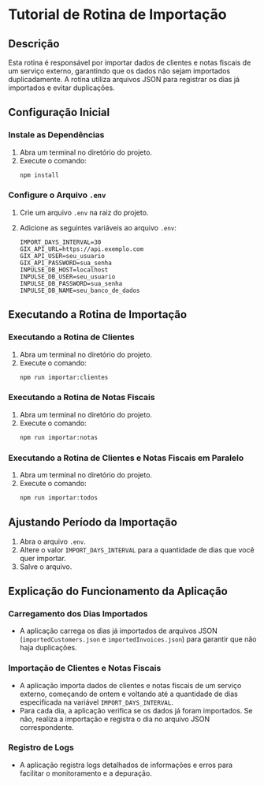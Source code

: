# Tutorial de Rotina de Importação

## Descrição

Esta rotina é responsável por importar dados de clientes e notas fiscais de um serviço externo, garantindo que os dados não sejam importados duplicadamente. A rotina utiliza arquivos JSON para registrar os dias já importados e evitar duplicações.

## Configuração Inicial

### Instale as Dependências

1. Abra um terminal no diretório do projeto.
2. Execute o comando:
   ```sh
   npm install
   ```

### Configure o Arquivo `.env`

1. Crie um arquivo `.env` na raiz do projeto.
2. Adicione as seguintes variáveis ao arquivo `.env`:

   ```env
   IMPORT_DAYS_INTERVAL=30
   GIX_API_URL=https://api.exemplo.com
   GIX_API_USER=seu_usuario
   GIX_API_PASSWORD=sua_senha
   INPULSE_DB_HOST=localhost
   INPULSE_DB_USER=seu_usuario
   INPULSE_DB_PASSWORD=sua_senha
   INPULSE_DB_NAME=seu_banco_de_dados
   ```

## Executando a Rotina de Importação

### Executando a Rotina de Clientes

1. Abra um terminal no diretório do projeto.
2. Execute o comando:
   ```sh
   npm run importar:clientes
   ```

### Executando a Rotina de Notas Fiscais

1. Abra um terminal no diretório do projeto.
2. Execute o comando:
   ```sh
   npm run importar:notas
   ```

### Executando a Rotina de Clientes e Notas Fiscais em Paralelo

1. Abra um terminal no diretório do projeto.
2. Execute o comando:
   ```sh
   npm run importar:todos
   ```

## Ajustando Período da Importação

1. Abra o arquivo `.env`.
2. Altere o valor `IMPORT_DAYS_INTERVAL` para a quantidade de dias que você quer importar.
3. Salve o arquivo.

## Explicação do Funcionamento da Aplicação

### Carregamento dos Dias Importados

- A aplicação carrega os dias já importados de arquivos JSON (`importedCustomers.json` e `importedInvoices.json`) para garantir que não haja duplicações.

### Importação de Clientes e Notas Fiscais

- A aplicação importa dados de clientes e notas fiscais de um serviço externo, começando de ontem e voltando até a quantidade de dias especificada na variável `IMPORT_DAYS_INTERVAL`.
- Para cada dia, a aplicação verifica se os dados já foram importados. Se não, realiza a importação e registra o dia no arquivo JSON correspondente.

### Registro de Logs

- A aplicação registra logs detalhados de informações e erros para facilitar o monitoramento e a depuração.
